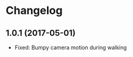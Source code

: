 Changelog
=========

1.0.1 (2017-05-01)
------------------

* Fixed: Bumpy camera motion during walking
